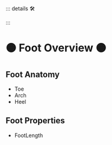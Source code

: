 ::: details 🛠



:::

# 🟠 <move>Foot Overview </move>🟠

## Foot Anatomy

- Toe
- Arch
- Heel

## Foot Properties
- FootLength


